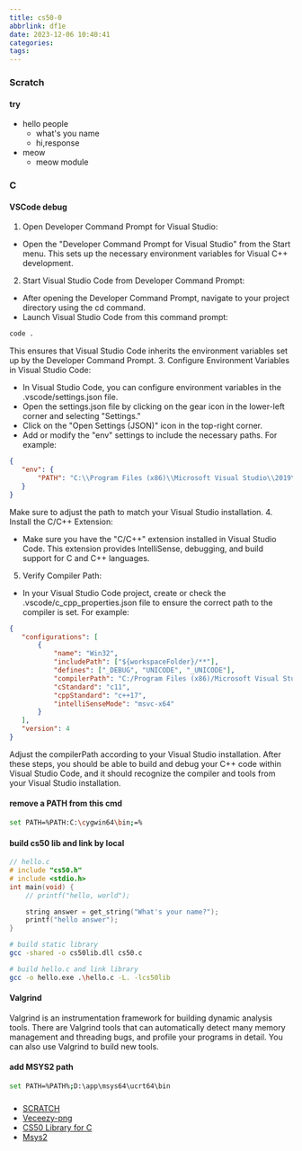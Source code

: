 ```yaml
---
title: cs50-0
abbrlink: df1e
date: 2023-12-06 10:40:41
categories:
tags:
---
```


### Scratch
#### try
+ hello people
	+ what's you name
	+ hi,response
+ meow
	+ meow module

<!--more-->


### C
#### VSCode debug
1. Open Developer Command Prompt for Visual Studio:
 + Open the "Developer Command Prompt for Visual Studio" from the Start menu. This sets up the necessary environment variables for Visual C++ development.
2. Start Visual Studio Code from Developer Command Prompt:
 + After opening the Developer Command Prompt, navigate to your project directory using the cd command.
 + Launch Visual Studio Code from this command prompt:
 ``` bash
 code .
 ```
 This ensures that Visual Studio Code inherits the environment variables set up by the Developer Command Prompt.
3. Configure Environment Variables in Visual Studio Code:
 + In Visual Studio Code, you can configure environment variables in the .vscode/settings.json file.
 + Open the settings.json file by clicking on the gear icon in the lower-left corner and selecting "Settings."
 + Click on the "Open Settings (JSON)" icon in the top-right corner.
 + Add or modify the "env" settings to include the necessary paths. For example:
 ``` json
 {
    "env": {
        "PATH": "C:\\Program Files (x86)\\Microsoft Visual Studio\\2019\\Community\\VC\\Tools\\MSVC\\14.29.30133\\bin\\Hostx64\\x64"
    }
 }
 ```
 Make sure to adjust the path to match your Visual Studio installation.
4. Install the C/C++ Extension:
 + Make sure you have the "C/C++" extension installed in Visual Studio Code. This extension provides IntelliSense, debugging, and build support for C and C++ languages.
5. Verify Compiler Path:
 + In your Visual Studio Code project, create or check the .vscode/c_cpp_properties.json file to ensure the correct path to the compiler is set. For example:
 ``` json
 {
    "configurations": [
        {
            "name": "Win32",
            "includePath": ["${workspaceFolder}/**"],
            "defines": ["_DEBUG", "UNICODE", "_UNICODE"],
            "compilerPath": "C:/Program Files (x86)/Microsoft Visual Studio/2019/Community/VC/Tools/MSVC/14.29.30133/bin/Hostx64/x64/cl.exe",
            "cStandard": "c11",
            "cppStandard": "c++17",
            "intelliSenseMode": "msvc-x64"
        }
    ],
    "version": 4
}
```
Adjust the compilerPath according to your Visual Studio installation.
After these steps, you should be able to build and debug your C++ code within Visual Studio Code, and it should recognize the compiler and tools from your Visual Studio installation.

#### remove a PATH from this cmd
``` bash
set PATH=%PATH:C:\cygwin64\bin;=%
```

#### build cs50 lib and link by local
``` c
// hello.c
# include "cs50.h"
# include <stdio.h>
int main(void) {
	// printf("hello, world");

	string answer = get_string("What's your name?");
	printf("hello answer");
}
```

``` bash
# build static library
gcc -shared -o cs50lib.dll cs50.c 

# build hello.c and link library
gcc -o hello.exe .\hello.c -L. -lcs50lib
```

#### Valgrind 
Valgrind is an instrumentation framework for building dynamic analysis tools. There are Valgrind tools that can automatically detect many memory management and threading bugs, and profile your programs in detail. You can also use Valgrind to build new tools.

#### add MSYS2 path
``` bash
set PATH=%PATH%;D:\app\msys64\ucrt64\bin
```

### 
+ [SCRATCH](https://scratch.mit.edu/)
+ [Veceezy-png](https://www.vecteezy.com/search?qterm=cartoon-can&content_type=png)
+ [CS50 Library for C](https://cs50.readthedocs.io/libraries/cs50/c/)
+ [Msys2](https://www.msys2.org/)